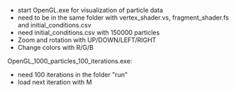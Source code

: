 - start OpenGL.exe for visualization of particle data
- need to be in the same folder with vertex_shader.vs, fragment_shader.fs and initial_conditions.csv
- need initial_conditions.csv with 150000 particles
- Zoom and rotation with UP/DOWN/LEFT/RIGHT
- Change colors with R/G/B

OpenGL_1000_particles_100_iterations.exe: 
- need 100 iterations in the folder "run"
- load next iteration with M
